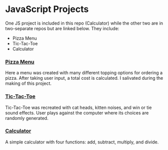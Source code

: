 # JavaScript Projects

One JS project is included in this repo (Calculator) while the other two are in two-separate repos but are linked below.
They include:
<ul>
  <li>Pizza Menu</li>
  <li>Tic-Tac-Toe</li>
  <li>Calculator</li>
</ul>
  
<h3><a href="https://github.com/bpochon87/Pizza_Project" target="_blank">Pizza Menu</a></h3>
Here a menu was created with many different topping options for ordering a pizza. After taking user input, a total cost is calculated. I salivated during the making of this project.
  
<h3><a href="https://github.com/bpochon87/TicTacToe" target="_blank">Tic-Tac-Toe</a></h3>
Tic-Tac-Toe was recreated with cat heads, kitten noises, and win or tie sound effects. User plays against the computer where its choices are randomly generated.

<h3><a href="https://github.com/bpochon87/JavaScript-projects/tree/main/Basic_JavaScript_Projects/Calculator" target="_blank">Calculator</a></h3>
A simple calculator with four functions: add, subtract, multiply, and divide.
